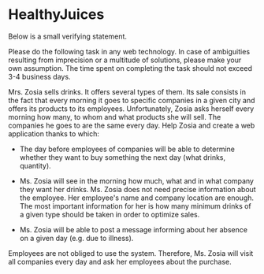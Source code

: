 # HealthyJuices

Below is a small verifying statement.

Please do the following task in any web technology. In case of ambiguities resulting from imprecision or a multitude of solutions, please make your own assumption. The time spent on completing the task should not exceed 3-4 business days.
 
Mrs. Zosia sells drinks. It offers several types of them. Its sale consists in the fact that every morning it goes to specific companies in a given city and offers its products to its employees. Unfortunately, Zosia asks herself every morning how many, to whom and what products she will sell. The companies he goes to are the same every day. Help Zosia and create a web application thanks to which:
 
- The day before employees of companies will be able to determine whether they want to buy something the next day (what drinks, quantity).
 
- Ms. Zosia will see in the morning how much, what and in what company they want her drinks. Ms. Zosia does not need precise information about the employee. Her employee's name and company location are enough. The most important information for her is how many minimum drinks of a given type should be taken in order to optimize sales.
 
- Ms. Zosia will be able to post a message informing about her absence on a given day (e.g. due to illness).
 
Employees are not obliged to use the system. Therefore, Ms. Zosia will visit all companies every day and ask her employees about the purchase.


